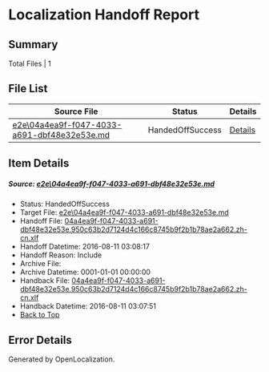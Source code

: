 # <a name='report-top'></a> Localization Handoff Report

## Summary
 Total Files | 1

## File List
 Source File | Status | Details 
 ----------- | ------ | ------- 
 [e2e\04a4ea9f-f047-4033-a691-dbf48e32e53e.md](https://github.com/OpenLocalizationTestOrg/oltest/blob/97c210ff5ffd9e4e85183c03a3e066eec679141f/e2e/04a4ea9f-f047-4033-a691-dbf48e32e53e.md) | HandedOffSuccess | [Details](#8bea12937ca57725f1560d04a6443aa6137a14361)

## Item Details
##### <a name='8bea12937ca57725f1560d04a6443aa6137a14361'></a> Source: [e2e\04a4ea9f-f047-4033-a691-dbf48e32e53e.md](https://github.com/OpenLocalizationTestOrg/oltest/blob/97c210ff5ffd9e4e85183c03a3e066eec679141f/e2e/04a4ea9f-f047-4033-a691-dbf48e32e53e.md)
* Status: HandedOffSuccess
* Target File: [e2e\04a4ea9f-f047-4033-a691-dbf48e32e53e.md](https://github.com/OpenLocalizationTestOrg/ol-test-zhcn/blob/558b96b53f52cfbc536f5432482a861a850e6a59/e2e/04a4ea9f-f047-4033-a691-dbf48e32e53e.md)
* Handoff File: [04a4ea9f-f047-4033-a691-dbf48e32e53e.950c63b2d7124d4c166c8745b9f2b1b78ae2a662.zh-cn.xlf](https://github.com/OpenLocalizationTestOrg/olhandoff-e2e/blob/f6be82d6593828c4dfda409ca6288c7866aeb75a/ol-handoff/OpenLocalizationTestOrg/ol-test-zhcn/ci/ht/04a4ea9f-f047-4033-a691-dbf48e32e53e.950c63b2d7124d4c166c8745b9f2b1b78ae2a662.zh-cn.xlf)
* Handoff Datetime: 2016-08-11 03:08:17
* Handoff Reason: Include
* Archive File: 
* Archive Datetime: 0001-01-01 00:00:00
* Handback File: [04a4ea9f-f047-4033-a691-dbf48e32e53e.950c63b2d7124d4c166c8745b9f2b1b78ae2a662.zh-cn.xlf](https://github.com/OpenLocalizationTestOrg/olhandback-e2e/blob/bdc31f7714610a43fefeebeb79013fcd744de985/ol-handback/OpenLocalizationTestOrg/ol-test-zhcn/ci/ht/04a4ea9f-f047-4033-a691-dbf48e32e53e.950c63b2d7124d4c166c8745b9f2b1b78ae2a662.zh-cn.xlf)
* Handback Datetime: 2016-08-11 03:07:51
* [Back to Top](#report-top)


## Error Details

Generated by OpenLocalization.
